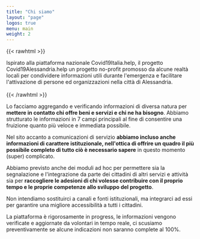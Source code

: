 ```yaml
---
title: "Chi siamo"
layout: "page"
logos: true
menu: main
weight: 2
---
```


{{< rawhtml >}}
<div class="section section-muted">
  <div class="section-content">
    <div class="container">
      <div class="row">
        <div class="col-12 col-lg-12 col-xl-12 pr-0 pr-md-5 mb-3">
        Ispirato alla piattaforma nazionale Covid19Italia.help, il progetto Covid19Alessandria.help un progetto no-profit promosso da alcune realtà locali per condividere informazioni utili durante l'emergenza e facilitare l'attivazione di persone ed organizzazioni nella città di Alessandria.
        </div>
      </div>
    </div>
  </div>
</div>
<br/>
{{< /rawhtml >}}

Lo facciamo aggregando e verificando informazioni di diversa natura per **mettere in contatto chi offre beni e servizi e chi ne ha bisogno**. Abbiamo strutturato le informazioni in 7 campi principali al fine di consentire una fruizione quanto più veloce e immediata possibile. 

Nel sito accanto a comunicazioni di servizio **abbiamo incluso anche informazioni di carattere istituzionale, nell'ottica di offrire un quadro il più possibile completo di tutto ciò è necessario sapere** in questo momento (super) complicato.

Abbiamo previsto anche dei moduli ad hoc per permettere sia la segnalazione e l'integrazione da parte dei cittadini di altri servizi e attività sia per **raccogliere le adesioni di chi volesse contribuire con il proprio tempo e le proprie competenze allo sviluppo del progetto**. 

Non intendiamo sostituirci a canali e fonti istituzionali, ma integrarci ad essi per garantire una migliore accessibilità a tutti i cittadini.

La piattaforma è rigorosamente in progress, le informazioni vengono verificate e aggiornate da volontari in tempo reale, ci scusiamo preventivamente se alcune indicazioni non saranno complete al 100%.
